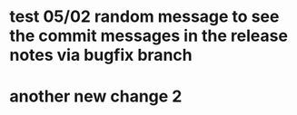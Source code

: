 # test 05/02 random message to see the commit messages in the release notes via bugfix branch


# another new change 2
